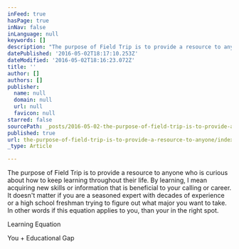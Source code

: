 ```yaml
---
inFeed: true
hasPage: true
inNav: false
inLanguage: null
keywords: []
description: "The purpose of Field Trip is to provide a resource to anyone who is curious about how to keep learning throughout their life. By learning, I mean acquiring new skills or information that is beneficial to your calling or career. It doesn't matter if you are a seasoned expert with decades of experience or a high school freshman trying to figure out what major you want to take. In other words if this equation applies to you, than your in the right spot."
datePublished: '2016-05-02T18:17:10.253Z'
dateModified: '2016-05-02T18:16:23.072Z'
title: ''
author: []
authors: []
publisher:
  name: null
  domain: null
  url: null
  favicon: null
starred: false
sourcePath: _posts/2016-05-02-the-purpose-of-field-trip-is-to-provide-a-resource-to-anyone.md
published: true
url: the-purpose-of-field-trip-is-to-provide-a-resource-to-anyone/index.html
_type: Article

---
```

The purpose of Field Trip is to provide a resource to anyone who is curious about how to keep learning throughout their life. By learning, I mean acquiring new skills or information that is beneficial to your calling or career. It doesn't matter if you are a seasoned expert with decades of experience or a high school freshman trying to figure out what major you want to take. In other words if this equation applies to you, than your in the right spot.

Learning Equation 

You + Educational Gap